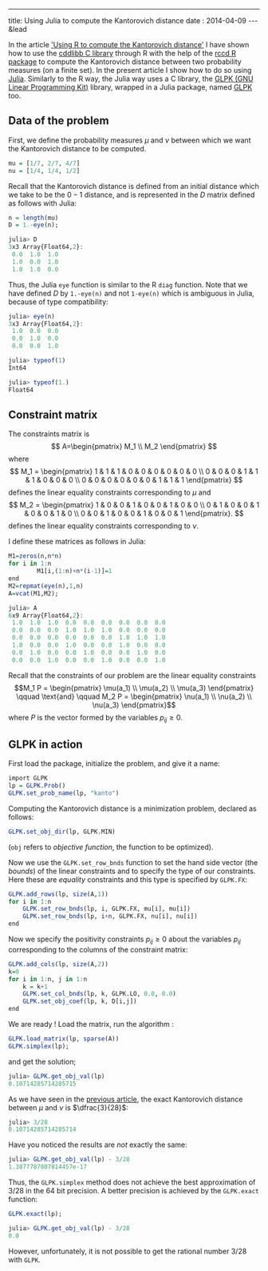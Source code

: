 ---
title: Using Julia to compute the Kantorovich distance
date : 2014-04-09
--- &lead





 In the article ['Using R to compute the Kantorovich distance'](http://stla.github.io/stlapblog/posts/KantorovichWithR.html) I have shown how to use the [cddlibb C library](http://web.mit.edu/sage/export/tmp/cddlib-094b/doc/cddlibman.pdf) through R with the help of the [rccd R package](http://cran.r-project.org/web/packages/rcdd/vignettes/vinny.pdf) to compute the Kantorovich distance between two probability measures (on a finite set). In the present article I show how to do so using [Julia](http://julialang.org/). 
 Similarly to the R way, the Julia way uses a C library, the [GLPK (GNU Linear Programming Kit)](http://www.gnu.org/software/glpk/) library, wrapped in a Julia package, named [GLPK](http://docs.julialang.org/en/release-0.1/stdlib/glpk/) too. 
 

## Data of the problem

First, we define the probability measures $\mu$ and $\nu$ between which we want the Kantorovich distance to be computed.


```r
mu = [1/7, 2/7, 4/7]
nu = [1/4, 1/4, 1/2]
```


Recall that the Kantorovich distance is defined from an initial distance which we take to be the $0-1$ distance, and is represented in the $D$ matrix defined as follows with Julia:


```r
n = length(mu)
D = 1.-eye(n);
```



```r
julia> D
3x3 Array{Float64,2}:
 0.0  1.0  1.0
 1.0  0.0  1.0
 1.0  1.0  0.0
```


Thus, the Julia `eye` function is similar to the R `diag` function. 
Note that we have defined $D$ by `1.-eye(n)` and not `1-eye(n)` which 
is ambiguous in Julia, because of type compatibility:


```r
julia> eye(n)
3x3 Array{Float64,2}:
 1.0  0.0  0.0
 0.0  1.0  0.0
 0.0  0.0  1.0

julia> typeof(1)
Int64

julia> typeof(1.)
Float64
```



## Constraint matrix

The constraints matrix is 
$$
A=\begin{pmatrix} M_1 \\ M_2 \end{pmatrix} 
$$
where 
$$ M_1 = \begin{pmatrix}
1 & 1 & 1 & 0 & 0 & 0 & 0 & 0 & 0 \\
 0 & 0 & 0 & 1 & 1 & 1  & 0 & 0 & 0 \\
 0 & 0 & 0 & 0 & 0 & 0 & 1 & 1 & 1  
\end{pmatrix} $$
defines the linear equality constraints corresponding to $\mu$ 
and 
$$ M_2 = \begin{pmatrix}
1 & 0 & 0 & 1 & 0 & 0 & 1 & 0 & 0 \\
 0 & 1 & 0 & 0 & 1 & 0  & 0 & 1 & 0 \\
 0 & 0 & 1 & 0 & 0 & 1 & 0 & 0 & 1  
\end{pmatrix}. $$
defines the linear equality constraints corresponding to $\nu$. 

I define these matrices as follows in Julia:


```r
M1=zeros(n,n*n)
for i in 1:n
        M1[i,(1:n)+n*(i-1)]=1
end
M2=repmat(eye(n),1,n)
A=vcat(M1,M2);
```



```r
julia> A
6x9 Array{Float64,2}:
 1.0  1.0  1.0  0.0  0.0  0.0  0.0  0.0  0.0
 0.0  0.0  0.0  1.0  1.0  1.0  0.0  0.0  0.0
 0.0  0.0  0.0  0.0  0.0  0.0  1.0  1.0  1.0
 1.0  0.0  0.0  1.0  0.0  0.0  1.0  0.0  0.0
 0.0  1.0  0.0  0.0  1.0  0.0  0.0  1.0  0.0
 0.0  0.0  1.0  0.0  0.0  1.0  0.0  0.0  1.0
```



Recall that the constraints of our problem are the linear equality constraints 
$$M_1 P = \begin{pmatrix} \mu(a_1) \\ \mu(a_2) \\ \mu(a_3) \end{pmatrix} 
\qquad \text{and} \qquad 
M_2 P = \begin{pmatrix} \nu(a_1) \\ \nu(a_2) \\ \nu(a_3) \end{pmatrix}$$ 
where $P$ is the vector formed by the variables $p_{ij} \geq 0$.

## GLPK in action 

First load the package, initialize the problem, and give it a name:


```r
import GLPK 
lp = GLPK.Prob()
GLPK.set_prob_name(lp, "kanto")
```


Computing the Kantorovich distance is a minimization problem, declared as follows:


```r
GLPK.set_obj_dir(lp, GLPK.MIN)
```


(`obj` refers to *objective function*, the function to be optimized).

Now we use the `GLPK.set_row_bnds` function to  set the hand side vector (the *bounds*) 
of the linear constraints and to specify the type of 
our constraints. Here these are *equality* constraints and this type is specified by `GLPK.FX`:


```r
GLPK.add_rows(lp, size(A,1))
for i in 1:n
    GLPK.set_row_bnds(lp, i, GLPK.FX, mu[i], mu[i])
    GLPK.set_row_bnds(lp, i+n, GLPK.FX, nu[i], nu[i])
end
```


Now we specify the positivity constraints $p_{ij} \geq 0$ about the variables $p_{ij}$ corresponding to the columns of the constraint matrix:


```r
GLPK.add_cols(lp, size(A,2))
k=0
for i in 1:n, j in 1:n
    k = k+1
    GLPK.set_col_bnds(lp, k, GLPK.LO, 0.0, 0.0)
    GLPK.set_obj_coef(lp, k, D[i,j])
end
```


We are ready ! Load the matrix, run the algorithm :


```r
GLPK.load_matrix(lp, sparse(A))
GLPK.simplex(lp);
```


and get the solution; 


```r
julia> GLPK.get_obj_val(lp)
0.10714285714285715
```


As we have seen in the [previous article](http://stla.github.io/stlapblog/posts/KantorovichWithR.html), the exact Kantorovich distance between $\mu$ and $\nu$ is $\dfrac{3}{28}$:


```r
julia> 3/28
0.10714285714285714
```


Have you noticed the results are *not* exactly the same:


```r
julia> GLPK.get_obj_val(lp) - 3/28
1.3877787807814457e-17
```


Thus, the `GLPK.simplex` method does not achieve 
the best approximation of $3/28$ in the 64 bit precision. A better 
precision is achieved by the  `GLPK.exact` function:


```r
GLPK.exact(lp);
```



```r
julia> GLPK.get_obj_val(lp) - 3/28
0.0
```


However, unfortunately, it is not possible to get the rational number $3/28$ 
with `GLPK`. 


